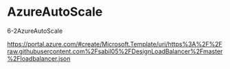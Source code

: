 # AzureAutoScale
6-2AzureAutoScale



https://portal.azure.com/#create/Microsoft.Template/uri/https%3A%2F%2Fraw.githubusercontent.com%2Fsabil05%2FDesignLoadBalancer%2Fmaster%2Floadbalancer.json
